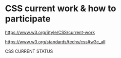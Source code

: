 # CSS current work & how to participate  


https://www.w3.org/Style/CSS/current-work


https://www.w3.org/standards/techs/css#w3c_all


CSS CURRENT STATUS


